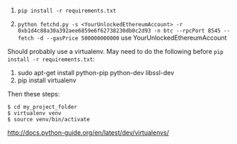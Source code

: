 1. `pip install -r requirements.txt`

1. `python fetchd.py -s <YourUnlockedEthereumAccount> -r 0xb1d4c88a30a392aee6859e6f62738230db0c2d93 -n btc --rpcPort 8545 --fetch -d --gasPrice 500000000000`  use YourUnlockedEthereumAccount


Should probably use a virtualenv.
May need to do the following before `pip install -r requirements.txt`:

1. sudo apt-get install python-pip python-dev libssl-dev
1. pip install virtualenv

Then these steps:
```
$ cd my_project_folder
$ virtualenv venv
$ source venv/bin/activate
```
http://docs.python-guide.org/en/latest/dev/virtualenvs/

